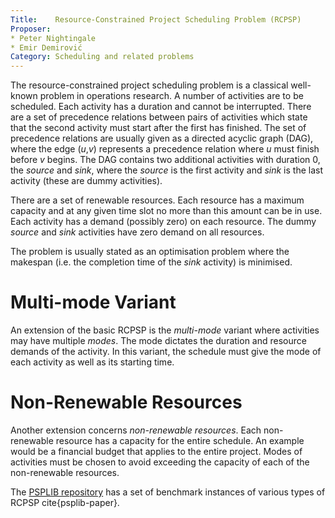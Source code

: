 ```yaml
---
Title:    Resource-Constrained Project Scheduling Problem (RCPSP)
Proposer: 
* Peter Nightingale
* Emir Demirović
Category: Scheduling and related problems
---
```


The resource-constrained project scheduling problem is a classical well-known problem in operations research. 
A number of activities are to be scheduled. Each activity has a duration and cannot be interrupted. 
There are a set of precedence relations between pairs of activities which state that the second activity must start after the first has finished.
The set of precedence relations are usually given as a directed acyclic graph (DAG), where the edge (*u*,*v*) represents a precedence relation where *u* must finish before *v* begins. The DAG contains two additional activities with duration 0, the *source* and *sink*, where the *source* is the first activity and *sink* is the last activity (these are dummy activities).  

There are a set of renewable resources. Each resource has a maximum capacity and at any given time slot no more than this amount can be in use. Each activity has a demand (possibly zero) on each resource. The dummy *source* and *sink* activities have zero demand on all resources. 

The problem is usually stated as an optimisation problem where the makespan (i.e. the completion time of the *sink* activity) is minimised. 

# Multi-mode Variant

An extension of the basic RCPSP is the *multi-mode* variant where activities may have multiple *modes*. The mode dictates the duration and resource demands of the activity. In this variant, the schedule must give the mode of each activity as well as its starting time. 

# Non-Renewable Resources

Another extension concerns *non-renewable resources*. Each non-renewable resource has a capacity for the entire schedule. An example would be a financial budget that applies to the entire project. Modes of activities must be chosen to avoid exceeding the capacity of each of the non-renewable resources.

The <a href="http://www.om-db.wi.tum.de/psplib/">PSPLIB repository</a> has a set of benchmark instances of various types of RCPSP cite{psplib-paper}. 

